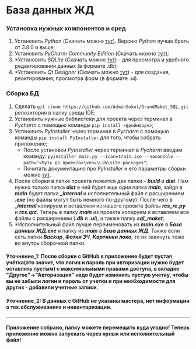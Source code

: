 # **База данных ЖД**
### Установка нужных компонентов и сред
1. Установить *Python* (Скачать можно [тут](https://www.python.org)). Версию *Python* лучше брать от 3.8.0 и выше;
2. Установить *PyCharm Community Edition* (Скачать можно [тут](https://www.jetbrains.com/pycharm/download/?section=windows));
3. *Установить *SQLite* (Скачать можно [тут](https://www.sqlite.org/download.html)) - для просмотра и удобного редактирования данных (в формате .db);
4. *Установить *Qt Designer* (Скачать можно [тут](https://build-system.fman.io/qt-designer-download)) - для создания, реактирования, просмотра форм (в формате .ui).
### Сборка БД
1. Сделать ```git clone https://github.com/AdminSokol/GrandMaket_SQL.git``` репозитория в папку среды IDE;
2. Установить нужные библиотеки для проекта через терминал в *Pycharm* с помощью команды ```pip install <фреймворк>```;
3. Установить *PyInstaller* через терминал в *Pycharm* с помощью команды ```pip install PyInstaller``` для того, чтобы собрать приложение;
   - После установки *PyInstaller* через терминал в *Pycharm* вводим команду: ```pyinstaller main.py --icon=train.ico --noconsole --path="<Путь до проекта>\venv\Lib\site-packages"```;
   - Почитать документацию про *PyInstaller* и его параметры сборки можно [тут](https://readthedocs.org/projects/pyinstaller/downloads/pdf/latest/).
4. После сборки в папке проекта появятся две папки - ***build*** и ***dist***. Нам нужна только папка ***dist*** в ней будет еще одна папка ***main***, зайдя в ***main*** будет папка ***_internal*** и исполнительный файл с расширением ***.exe*** (но файлы могут быть немного по-другому). После чего в ***_internal*** копируем и вставляем из нашего проекта файлы ***res_rc.py*** и ***res.qrc***. Теперь в папку ***main*** из проекта копируем и вставляем все файлы с расширением (***.db*** и ***.ui***), а также папку ***sql_maket***;
5. *Исполнительный файл лучше переименовать из ***main.exe*** в ***База данных ЖД.exe*** и папку из ***main*** в ***База данных ЖД***. Также если есть папки ***Backup***, ***Фотки ЗЧ***, ***Картинки локо***, то их закинуть тоже во внутрь сборочной папки.
#### Уточнение_1: После сборки с GitHub в приложение будет пустая учётка(это значит, что логин и пароль при авторизации нужно будет оставлять пустым) с максимальными правами доступа, в вкладке "Другое"->"Авторизация" надо будет изменить пустую учетку, чтобы вы не забыли логин и пароль от учетки и при необходимости для других - добавили учетные записи.
#### Уточнение_2: В данных с GitHub не указаны мастера, нет информации о тех.обслуживаниях и инвентаризации.
---
#### Приложение собрано, папку можете перемещать куда угодно! Теперь приложение можно запускать через ярлык или исполнительный файл!
